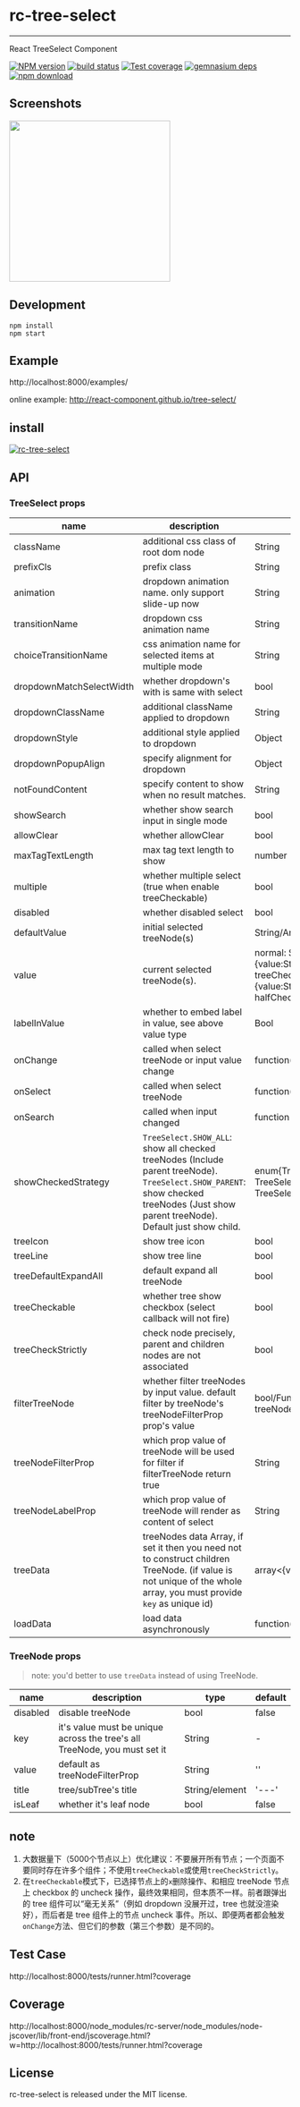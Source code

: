 # rc-tree-select
---

React TreeSelect Component


[![NPM version][npm-image]][npm-url]
[![build status][travis-image]][travis-url]
[![Test coverage][coveralls-image]][coveralls-url]
[![gemnasium deps][gemnasium-image]][gemnasium-url]
[![npm download][download-image]][download-url]

[npm-image]: http://img.shields.io/npm/v/rc-tree-select.svg?style=flat-square
[npm-url]: http://npmjs.org/package/rc-tree-select
[travis-image]: https://img.shields.io/travis/react-component/tree-select.svg?style=flat-square
[travis-url]: https://travis-ci.org/react-component/tree-select
[coveralls-image]: https://img.shields.io/coveralls/react-component/tree-select.svg?style=flat-square
[coveralls-url]: https://coveralls.io/r/react-component/tree-select?branch=master
[gemnasium-image]: http://img.shields.io/gemnasium/react-component/tree-select.svg?style=flat-square
[gemnasium-url]: https://gemnasium.com/react-component/tree-select
[node-image]: https://img.shields.io/badge/node.js-%3E=_0.10-green.svg?style=flat-square
[node-url]: http://nodejs.org/download/
[download-image]: https://img.shields.io/npm/dm/rc-tree-select.svg?style=flat-square
[download-url]: https://npmjs.org/package/rc-tree-select


## Screenshots

<img src="https://os.alipayobjects.com/rmsportal/HUhyhmpWyiGKnZF.png" width="288"/>


## Development

```
npm install
npm start
```

## Example

http://localhost:8000/examples/

online example: http://react-component.github.io/tree-select/

## install

[![rc-tree-select](https://nodei.co/npm/rc-tree-select.png)](https://npmjs.org/package/rc-tree-select)

## API

### TreeSelect props

| name     | description    | type     | default      |
|----------|----------------|----------|--------------|
|className | additional css class of root dom node | String | '' |
|prefixCls | prefix class | String | '' |
|animation | dropdown animation name. only support slide-up now | String | '' |
|transitionName | dropdown css animation name | String | '' |
|choiceTransitionName | css animation name for selected items at multiple mode | String | '' |
|dropdownMatchSelectWidth | whether dropdown's with is same with select | bool | true |
|dropdownClassName | additional className applied to dropdown | String | - |
|dropdownStyle | additional style applied to dropdown | Object | {} |
|dropdownPopupAlign | specify alignment for dropdown | Object | - |
|notFoundContent | specify content to show when no result matches. | String | 'Not Found' |
|showSearch | whether show search input in single mode | bool | true |
|allowClear | whether allowClear | bool | false |
|maxTagTextLength | max tag text length to show | number | - |
|multiple | whether multiple select (true when enable treeCheckable) | bool | false |
|disabled | whether disabled select | bool | false |
|defaultValue | initial selected treeNode(s) | String/Array<String> | - |
|value | current selected treeNode(s). | normal: String/Array<String>. labelInValue: {value:String,label:React.Node}/Array<{value,label}>. treeCheckStrictly(halfChecked default false): {value:String,label:React.Node, halfChecked}/Array<{value,label,halfChecked}>. | - |
|labelInValue| whether to embed label in value, see above value type | Bool | false |
|onChange | called when select treeNode or input value change | function(value, label(null), extra) | - |
|onSelect | called when select treeNode | function(value, node, extra) | - |
|onSearch | called when input changed | function | - |
|showCheckedStrategy | `TreeSelect.SHOW_ALL`: show all checked treeNodes (Include parent treeNode). `TreeSelect.SHOW_PARENT`: show checked treeNodes (Just show parent treeNode). Default just show child. | enum{TreeSelect.SHOW_ALL, TreeSelect.SHOW_PARENT, TreeSelect.SHOW_CHILD } | TreeSelect.SHOW_CHILD |
|treeIcon | show tree icon | bool | false |
|treeLine | show tree line | bool | false |
|treeDefaultExpandAll | default expand all treeNode | bool | false |
|treeCheckable | whether tree show checkbox (select callback will not fire) | bool | false |
|treeCheckStrictly | check node precisely, parent and children nodes are not associated| bool | false |
|filterTreeNode | whether filter treeNodes by input value. default filter by treeNode's treeNodeFilterProp prop's value | bool/Function(inputValue:string, treeNode:TreeNode) | Function |
|treeNodeFilterProp | which prop value of treeNode will be used for filter if filterTreeNode return true | String | 'value' |
|treeNodeLabelProp | which prop value of treeNode will render as content of select | String | 'title' |
|treeData | treeNodes data Array, if set it then you need not to construct children TreeNode. (if value is not unique of the whole array, you must provide `key` as unique id) | array<{value, label, children}> | [] |
|loadData | load data asynchronously | function(node) | - |

### TreeNode props
> note: you'd better to use `treeData` instead of using TreeNode.

| name     | description    | type     | default      |
|----------|----------------|----------|--------------|
|disabled | disable treeNode | bool | false |
|key | it's value must be unique across the tree's all TreeNode, you must set it  | String | - |
|value | default as treeNodeFilterProp | String | '' |
|title | tree/subTree's title | String/element | '---' |
|isLeaf | whether it's leaf node | bool | false |


## note
1. 大数据量下（5000个节点以上）优化建议：不要展开所有节点；一个页面不要同时存在许多个组件；不使用`treeCheckable`或使用`treeCheckStrictly`。
2. 在`treeCheckable`模式下，已选择节点上的`x`删除操作、和相应 treeNode 节点上 checkbox 的 uncheck 操作，最终效果相同，但本质不一样。前者跟弹出的 tree 组件可以“毫无关系”（例如 dropdown 没展开过，tree 也就没渲染好），而后者是 tree 组件上的节点 uncheck 事件。所以、即便两者都会触发`onChange`方法、但它们的参数（第三个参数）是不同的。


## Test Case

http://localhost:8000/tests/runner.html?coverage

## Coverage

http://localhost:8000/node_modules/rc-server/node_modules/node-jscover/lib/front-end/jscoverage.html?w=http://localhost:8000/tests/runner.html?coverage

## License

rc-tree-select is released under the MIT license.
